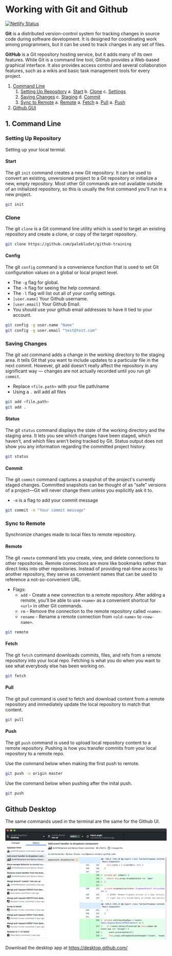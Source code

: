 # Working with Git and Github

[![Netlify Status](https://api.netlify.com/api/v1/badges/ea9995bd-5940-498f-944f-ba2a70a3153b/deploy-status)](https://app.netlify.com/sites/psd-github/deploys)

**Git** is a distributed version-control system for tracking changes in source code during software development. It is designed for coordinating work among programmers, but it can be used to track changes in any set of files.

**GitHub** is a Git repository hosting service, but it adds many of its own features. While Git is a command line tool, GitHub provides a Web-based graphical interface. It also provides access control and several collaboration features, such as a wikis and basic task management tools for every project.

1. [Command Line](#command-line)
   1. [Setting Up Repository](#setting-up-repository)
      a. [Start](#start)
      b. [Clone](#clone)
      c. [Settings](#settings)
   2. [Saving Changes](#saving-changes)
      c. [Staging](#staging)
      d. [Commit](#commit)
   3. [Sync to Remote](#sync-to-remote)
      a. [Remote](#remote)
      a. [Fetch](#fetch)
      a. [Pull](#pull)
      a. [Push](#push)
2. [Github GUI](#github-gui)

## 1. Command Line

### Setting Up Repository

Setting up your local termial.

#### Start

The git `init` command creates a new Git repository. It can be used to convert an existing, unversioned project to a Git repository or initialize a new, empty repository. Most other Git commands are not available outside of an initialized repository, so this is usually the first command you'll run in a new project.

```bash
git init
```

### Clone

The git `clone` is a Git command line utility which is used to target an existing repository and create a clone, or copy of the target repository.

```bash
git clone https://github.com/palebludot/github-training
```

#### Config

The git `config` command is a convenience function that is used to set Git configuration values on a global or local project level.

- The `-g` flag for global.
- The `-h` flag for seeing the help command.
- The `-l` flag will list out all of your config settings.
- `[user.name]` Your Github username.
- `[user.email]` Your Github Email.
- You should use your github email addresses to have it tied to your account.

```bash
git config -g user.name "Name"
git config -g user.email "test@test.com"
```

### Saving Changes

The git `add` command adds a change in the working directory to the staging area. It tells Git that you want to include updates to a particular file in the next commit. However, git add doesn't really affect the repository in any significant way — changes are not actually recorded until you run git `commit`.

- Replace `<file.path>` with your file path/name
- Using a `.` will add all files

```bash
git add <file.path>
git add .
```

#### Status

The git `status` command displays the state of the working directory and the staging area. It lets you see which changes have been staged, which haven’t, and which files aren’t being tracked by Git. Status output does not show you any information regarding the committed project history.

```bash
git status
```

#### Commit

The git `commit` command captures a snapshot of the project's currently staged changes. Committed snapshots can be thought of as “safe” versions of a project—Git will never change them unless you explicitly ask it to.

- `-m` is a flag to add your commit message

```bash
git commit -m "Your commit message"
```

### Sync to Remote

Synchronize changes made to local files to remote repository.

#### Remote

The git `remote` command lets you create, view, and delete connections to other repositories. Remote connections are more like bookmarks rather than direct links into other repositories. Instead of providing real-time access to another repository, they serve as convenient names that can be used to reference a not-so-convenient URL.

- Flags:
  - `add` - Create a new connection to a remote repository. After adding a remote, you’ll be able to use `<name>` as a convenient shortcut for `<url>` in other Git commands.
  - `rm` - Remove the connection to the remote repository called `<name>`.
  - `rename` - Rename a remote connection from `<old-name>` to `<new-name>`.

```bash
git remote
```

#### Fetch

The git `fetch` command downloads commits, files, and refs from a remote repository into your local repo. Fetching is what you do when you want to see what everybody else has been working on.

```bash
git fetch
```

#### Pull

The git pull command is used to fetch and download content from a remote repository and immediately update the local repository to match that content.

```bash
git pull
```

#### Push

The git `push` command is used to upload local repository content to a remote repository. Pushing is how you transfer commits from your local repository to a remote repo.

Use the command below when making the first push to remote.

```bash
git push -u origin master
```

Use the command below when pushing after the inital push.

```bash
git push
```

## Github Desktop

The same commands used in the terminal are the same for the Github UI.

![Giuthub for Mac](/images/github-desktop-screenshot-mac.png)

Download the desktop app at https://desktop.github.com/
